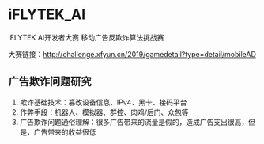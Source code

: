 # iFLYTEK_AI
iFLYTEK AI开发者大赛 移动广告反欺诈算法挑战赛

大赛链接：http://challenge.xfyun.cn/2019/gamedetail?type=detail/mobileAD

## 广告欺诈问题研究
1. 欺诈基础技术：篡改设备信息、IPv4、黑卡、接码平台
2. 作弊手段：机器人、模拟器、群控、肉鸡/后门、众包等
3. 广告欺诈问题通俗理解：很多广告带来的流量是假的，造成广告支出很高，但是，广告带来的收益很低
